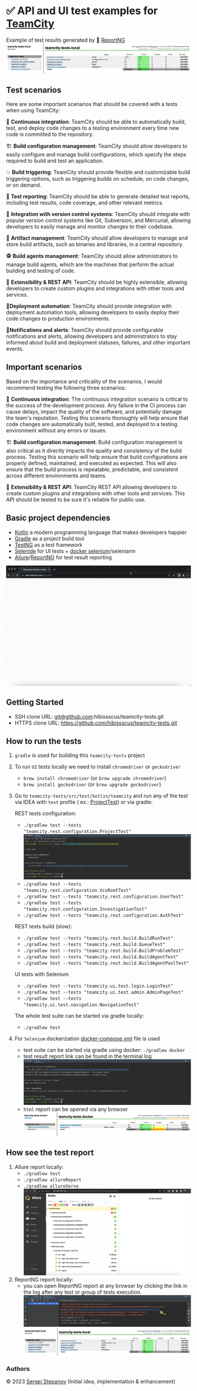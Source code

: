 ✅ **API and UI** test examples for [TeamCity](https://www.jetbrains.com/teamcity/)
=================================

Example of test results generated by 🌈 [ReportNG](https://github.com/hibissscus/reportng)
![reporng-report.png](readme%2Freporng-report.png)

## Test scenarios

Here are some important scenarios that should be covered with a tests when using TeamCity:

🔄 **Continuous integration**: TeamCity should be able to automatically build, test, and deploy code changes to a testing environment every time new
code is committed to the repository.

🏗️ **Build configuration management**: TeamCity should allow developers to easily configure and manage build configurations, which specify the steps
required to build and test an application.

💥 **Build triggering**: TeamCity should provide flexible and customizable build triggering options, such as triggering builds on schedule, on code
changes, or on demand.

🌈 **Test reporting**: TeamCity should be able to generate detailed test reports, including test results, code coverage, and other relevant metrics.

🤝 **Integration with version control systems**: TeamCity should integrate with popular version control systems like Git, Subversion, and Mercurial,
allowing developers to easily manage and monitor changes to their codebase.

💾 **Artifact management**: TeamCity should allow developers to manage and store build artifacts, such as binaries and libraries, in a central
repository.

🕵️‍ **Build agents management**: TeamCity should allow administrators to manage build agents, which are the machines that perform the actual building
and testing of code.

🧩 **Extensibility & REST API**: TeamCity should be highly extensible, allowing developers to create custom plugins and integrations with other tools
and services.

🤖**Deployment automation**: TeamCity should provide integration with deployment automation tools, allowing developers to easily deploy their code
changes to production environments.

🚨**Notifications and alerts**: TeamCity should provide configurable notifications and alerts, allowing developers and administrators to stay informed
about build and deployment statuses, failures, and other important events.

## Important scenarios

Based on the importance and criticality of the scenarios, I would recommend testing the following three scenarios:

🔄 **Continuous integration**: The continuous integration scenario is critical to the success of the development process. Any failure in the CI process
can cause delays, impact the quality of the software, and potentially damage the team's reputation. Testing this scenario thoroughly will help ensure
that code changes are automatically built, tested, and deployed to a testing environment without any errors or issues.

🏗 **Build configuration management**: Build configuration management is also critical as it directly impacts the quality and consistency of the build
process. Testing this scenario will help ensure that build configurations are properly defined, maintained, and executed as expected. This will also
ensure that the build process is repeatable, predictable, and consistent across different environments and teams.

🧩 **Extensibility & REST API**: TeamCity REST API allowing developers to create custom plugins and integrations with other tools and services. This
API should be tested to be sure it's reliable for public use.

## Basic project dependencies

- [Kotlin](https://kotlinlang.org/) a modern programming language that makes developers happier
- [Gradle](https://docs.gradle.org/current/userguide/userguide.html) as a project build tool
- [TestNG](https://testng.org/doc/) as a test framework
- [Selenide](https://selenide.org/documentation.html) for UI tests + [docker selenium](https://github.com/SeleniumHQ/docker-selenium)/seleniarm
- [Allure](https://docs.qameta.io/allure/)/[ReportNG](https://github.com/hibissscus/reportng) for test result reporting

![teamcity-login](readme/teamcity-login.gif)

## Getting Started

- SSH clone URL: git@github.com:hibissscus/teamcity-tests.git
- HTTPS clone URL: https://github.com/hibissscus/teamcity-tests.git

## How to run the tests

1. `gradle` is used for building this `teamcity-tests` project
2. To run `UI` tests locally we need to install `chromedriver` or `geckodriver`
    - `brew install chromedriver` (or `brew upgrade chromedriver`)
    - `brew install geckodriver` (or `brew upgrade geckodriver`)
3. Go to `teamcity-tests/src/test/kotlin/teamcity` and run any of the test via IDEA with `test` profile (
   ex.: [ProjectTest](https://github.com/hibissscus/teamcity-tests/blob/master/src/test/kotlin/teamcity/rest/configuration/ProjectTest.kt))
   or via gradle:

   REST tests configuration:
    - ``./gradlew test --tests "teamcity.rest.configuration.ProjectTest"`` ![gradle-local-run.png](readme/gradle-local-run.png)
    - ``./gradlew test --tests "teamcity.rest.configuration.VcsRootTest"``
    - ``./gradlew test --tests "teamcity.rest.configuration.UserTest"``
    - ``./gradlew test --tests "teamcity.rest.configuration.InvestigationTest"``
    - ``./gradlew test --tests "teamcity.rest.configuration.AuthTest"``

   REST tests build (slow):
    - ``./gradlew test --tests "teamcity.rest.build.BuildRunTest"``
    - ``./gradlew test --tests "teamcity.rest.build.QueueTest"``
    - ``./gradlew test --tests "teamcity.rest.build.BuildProblemTest"``
    - ``./gradlew test --tests "teamcity.rest.build.BuildAgentTest"``
    - ``./gradlew test --tests "teamcity.rest.build.BuildAgentPoolTest"``

   UI tests with Selenium
    - ``./gradlew test --tests "teamcity.ui.test.login.LoginTest"``
    - ``./gradlew test --tests "teamcity.ui.test.admin.AdminPageTest"``
    - ``./gradlew test --tests "teamcity.ui.test.navigation.NavigationTest"``

   The whole test suite can be started via gradle locally:
    - ``./gradlew test``
4. For `Selenium` dockerization [docker-compose.yml](https://github.com/hibissscus/teamcity-tests/blob/master/docker-compose.yml) file is used
    - test suite can be started via gradle using docker:
      ``./gradlew docker``
    - test result report link can be found in the terminal log ![docker-run.png](readme/docker-run.png)
    - `html` report can be opened via any browser ![report-docker.png](readme/report-docker.png)

## How see the test report

1. Allure report locally:
    - ``./gradlew test``
    - ``./gradlew allureReport``
    - ``./gradlew allureServe`` ![allure-report.png](readme%2Fallure-report.png)
2. ReportNG report locally:
    - you can open ReportNG report at any browser by clicking the link in the log after any test or group of tests execution.
   ![reportng-report-link.png](readme%2Freportng-report-link.png)
   ![reporng-report.png](readme%2Freporng-report.png)
   
### Authors

© 2023 [Sergei Stepanov](https://github.com/hibissscus) (Initial idea, implementation & enhancement)